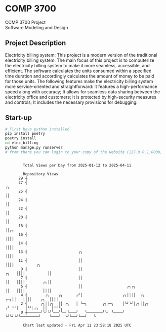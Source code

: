 # COMP 3700
COMP 3700 Project  
Software Modeling and Design
## Project Description
Electricity billing system: This project is a modern version of the traditional electricity billing system. The main focus of this project is to computerize the electricity billing system to make it more seamless, accessible, and efficient. The software calculates the units consumed within a specified time duration and accordingly calculates the amount of money to be paid for those units. The following features make the electricity billing system more service-oriented and straightforward: It features a high-performance speed along with accuracy; It allows for seamless data sharing between the electricity office and customers; It is protected by high-security measures and controls; It includes the necessary provisions for debugging.

## Start-up
```bash
# First have python installed
pip install poetry
poetry install
cd elec_billing
python manage.py runserver
# from there you can login to your copy of the website (127.0.0.1:8000), default creds are admin/admin
```

```

        Total Views per Day from 2025-01-12 to 2025-04-11

        Repository Views
      29 ┼
      27 ┤                                                                        ╭╮
      25 ┤                                                                        ││
      24 ┤                                                                        ││
      22 ┤                                                                        ││
      20 ┤                                                                        ││
      18 ┤                                                                        ││╭╮
      16 ┤                                                                        ││││
      14 ┤                                                                        ││││
      13 ┤                       ╭╮                                               ││││
      11 ┤                       ││                                               ││││          ╭╮
       9 ┤                       ││                                          ╭╮   ││││          ││
       7 ┤                       ││                                          ││   ││││        ╭╮││
       5 ┤                       ││                    ╭╮╭╮                  ││   ││││        ││││
       4 ┤        ╭╮    ╭╮      ╭╯│                  ╭╮││││  ╭╮           ╭─╮││   ││││    ╭╮  ││││
       2 ┤      ╭╮││╭╮  ││ ╭╮   │ ╰─╮       ╭╮╭─╮    │╰╯╰╯│╭╮││╭╮        ╭╯ ╰╯│   │╰╯│╭╮  ││  │╰╯╰╮
       0 ┼──────╯╰╯╰╯╰──╯╰─╯╰───╯   ╰───────╯╰╯ ╰────╯    ╰╯╰╯╰╯╰────────╯    ╰───╯  ╰╯╰──╯╰──╯   ╰

        Chart last updated - Fri Apr 11 23:58:18 2025 UTC
        
```
